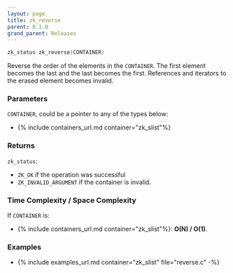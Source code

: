 ```yaml
---
layout: page
title: zk_reverse
parent: 0.1.0
grand_parent: Releases
---
```


``` c
zk_status zk_reverse(CONTAINER)
```

Reverse the order of the elements in the `CONTAINER`. The first element becomes the last and the last becomes the first.
References and iterators to the erased element becomes invalid.

### Parameters

`CONTAINER`, could be a pointer to any of the types below:

- {% include containers_url.md container="zk_slist"%}

### Returns

`zk_status`:

- `ZK_OK` if the operation was successful
- `ZK_INVALID_ARGUMENT` if the container is invalid.

### Time Complexity / Space Complexity

If `CONTAINER` is:

- {% include containers_url.md container="zk_slist"%}: **O(N) / O(1)**.

### Examples

- {% include examples_url.md container="zk_slist" file="reverse.c" -%}
